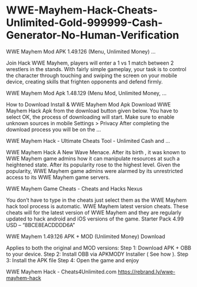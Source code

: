<h1> WWE-Mayhem-Hack-Cheats-Unlimited-Gold-999999-Cash-Generator-No-Human-Verification </h1>
WWE Mayhem Mod APK 1.49.126 (Menu, Unlimited Money) …

Join Hack WWE Mayhem, players will enter a 1 vs 1 match between 2 wrestlers in the stands. With fairly simple gameplay, your task is to control the character through touching and swiping the screen on your mobile device, creating skills that frighten opponents and defend firmly.

WWE Mayhem Mod Apk 1.48.129 (Menu Mod, Unlimited Money, …

How to Download Install & WWE Mayhem Mod Apk Download WWE Mayhem Hack Apk from the download button given below. You have to select OK, the process of downloading will start. Make sure to enable unknown sources in mobile Settings > Privacy After completing the download process you will be on the ...

WWE Mayhem Hack - Ultimate Cheats Tool - Unlimited Cash and …

WWE Mayhem Hack A New Wave Menace. After its birth , it was known to WWE Mayhem game admins how it can manipulate resources at such a heightened state. After its popularity rose to the highest level. Given the popularity, WWE Mayhem game admins were alarmed by its unrestricted access to its WWE Mayhem game servers.

WWE Mayhem Game Cheats - Cheats and Hacks Nexus

You don’t have to type in the cheats just select them as the WWE Mayhem hack tool process is automatic. WWE Mayhem latest version cheats. These cheats will for the latest version of WWE Mayhem and they are regularly updated to hack android and iOS versions of the game. Starter Pack 4.99 USD – “8BCE8EACDDDD6A”

WWE Mayhem 1.49.126 APK + MOD (Unlimited Money) Download

Applies to both the original and MOD versions: Step 1: Download APK + OBB to your device. Step 2: Install OBB via APKMODY Installer ( See how ). Step 3: Install the APK file Step 4: Open the game and enjoy

WWE Mayhem Hack - Cheats4Unlimited.com
https://rebrand.ly/wwe-mayhem-hack
